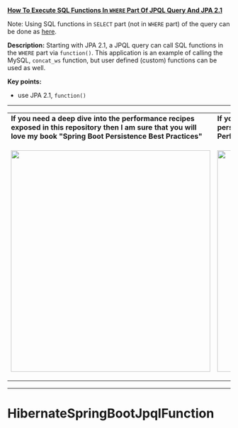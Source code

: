 **[How To Execute SQL Functions In `WHERE` Part Of JPQL Query And JPA 2.1](https://github.com/AnghelLeonard/Hibernate-SpringBoot/tree/master/HibernateSpringBootJpqlFunctionsParams)**

Note: Using SQL functions in `SELECT` part (not in `WHERE` part) of the query can be done as [here](https://github.com/AnghelLeonard/Hibernate-SpringBoot/tree/master/HibernateSpringBootJpqlFunctionsParams).

**Description:** Starting with JPA 2.1, a JPQL query can call SQL functions in the `WHERE` part via `function()`. This application is an example of calling the MySQL, `concat_ws` function, but user defined (custom) functions can be used as well.

**Key points:**
- use JPA 2.1, `function()` 

-----------------------------------------------------------------------------------------------------------------------    
<table>
     <tr><td><b>If you need a deep dive into the performance recipes exposed in this repository then I am sure that you will love my book "Spring Boot Persistence Best Practices"</b></td><td><b>If you need a hand of tips and illustrations of 100+ Java persistence performance issues then "Java Persistence Performance Illustrated Guide" is for you.</b></td></tr>
     <tr><td>
<a href="https://www.apress.com/us/book/9781484256251"><p align="left"><img src="https://github.com/AnghelLeonard/Hibernate-SpringBoot/blob/master/Spring%20Boot%20Persistence%20Best%20Practices.jpg" height="500" width="450"/></p></a>
</td><td>
<a href="https://leanpub.com/java-persistence-performance-illustrated-guide"><p align="right"><img src="https://github.com/AnghelLeonard/Hibernate-SpringBoot/blob/master/Java%20Persistence%20Performance%20Illustrated%20Guide.jpg" height="500" width="450"/></p></a>
</td></tr></table>

-----------------------------------------------------------------------------------------------------------------------    

# HibernateSpringBootJpqlFunction
